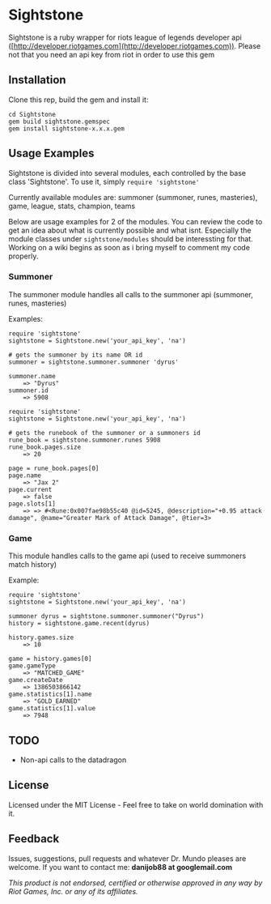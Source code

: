 Sightstone
=======

Sightstone is a ruby wrapper for riots league of legends developer api ([http://developer.riotgames.com](http://developer.riotgames.com)). Please not that you need an api key from riot in order to use this gem


Installation
-------
Clone this rep, build the gem and install it:
```
cd Sightstone
gem build sightstone.gemspec
gem install sightstone-x.x.x.gem
```

Usage Examples
-------
Sightstone is divided into several modules, each controlled by the base class 'Sightstone'. To use it, simply `require 'sightstone'`

Currently available modules are:
  summoner (summoner, runes, masteries), game, league, stats, champion, teams
  
Below are usage examples for 2 of the modules. You can review the code to get an idea about what is currently possible and what isnt. Especially the module classes under `sightstone/modules` should be interessting for that. Working on a wiki begins as soon as i bring myself to comment my code properly.

### Summoner
The summoner module handles all calls to the summoner api (summoner, runes, masteries)

Examples:
```
require 'sightstone'
sightstone = Sightstone.new('your_api_key', 'na')

# gets the summoner by its name OR id
summoner = sightstone.summoner.summoner 'dyrus'

summoner.name
    => "Dyrus"
summoner.id
    => 5908
```

``` 
require 'sightstone'
sightstone = Sightstone.new('your_api_key', 'na')

# gets the runebook of the summoner or a summoners id    
rune_book = sightstone.summoner.runes 5908
rune_book.pages.size
    => 20
    
page = rune_book.pages[0]
page.name
    => "Jax 2"
page.current
    => false
page.slots[1]
    => => #<Rune:0x007fae98b55c40 @id=5245, @description="+0.95 attack damage", @name="Greater Mark of Attack Damage", @tier=3>
```

### Game
This module handles calls to the game api (used to receive summoners match history)

Example:
```
require 'sightstone'
sightstone = Sightstone.new('your_api_key', 'na')

summoner dyrus = sightstone.summoner.summoner("Dyrus")
history = sightstone.game.recent(dyrus)

history.games.size
    => 10

game = history.games[0]
game.gameType
    => "MATCHED_GAME"
game.createDate
    => 1386503866142
game.statistics[1].name
    => "GOLD_EARNED"
game.statistics[1].value
    => 7948
```

TODO
-------
- Non-api calls to the datadragon

License
-------
Licensed under the MIT License - Feel free to take on world domination with it.

Feedback
-------
Issues, suggestions, pull requests and whatever Dr. Mundo pleases are welcome.
If you want to contact me: __danijob88 at googlemail.com__



_This product is not endorsed, certified or otherwise approved in any way by Riot Games, Inc. or any of its affiliates._

